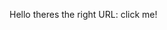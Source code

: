 Hello
theres the right URL:
<a src="https://simonbravek.github.io/blahojoga_git/thx_reset.html">click me!</a>

